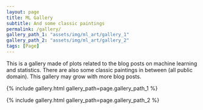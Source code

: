 ```yaml
---
layout: page
title: ML Gallery
subtitle: And some classic paintings
permalink: /gallery/
gallery_path_1: "assets/img/ml_art/gallery_1"
gallery_path_2: "assets/img/ml_art/gallery_2"
tags: [Page]
---
```


This is a gallery made of plots related to the blog posts on machine learning and statistics. There are also
some classic paintings in between (all public domain). This gallery may grow with more blog posts.


{% include gallery.html gallery_path=page.gallery_path_1 %}

{% include gallery.html gallery_path=page.gallery_path_2 %}
